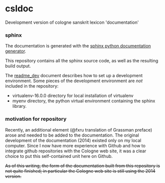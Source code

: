 # csldoc
Development version of cologne sanskrit lexicon 'documentation'


### sphinx
The documentation is generated with the [sphinx python documentation generator](http://www.sphinx-doc.org/en/master/).

This repository contains all the sphinx source code, as well as the resulting build output.

The [readme_dev](https://github.com/sanskrit-lexicon/csldoc/blob/master/readme_dev.org) document describes how to
set up a development environment.  Some pieces of the development environment are *not* included in the repository:
* virtualenv-16.0.0 directory for local installation of virtualenv
* myenv directory, the python virtual environment containing the sphinx library.

### motivation for repository
Recently, an additional element  (@fxru translation of Grassman preface) arose and needed to be added to the
documentation.  The original development of the documentation (2014) existed only on my local
computer.  Since I now have more experience with Github and how to integrate github repositories with the
Cologne web site, it was a clear choice to put this self-contained unit here on Github.

~~As of this writing,  the form of the documentation built from this repository is not quite finished; in particular
the Cologne web site is still using the 2014 version.~~
